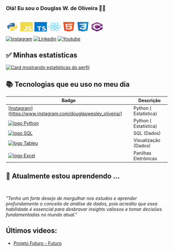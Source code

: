 ### Olá! Eu sou o Douglas W. de Oliveira 👋🏼
<div style="display: inline_block"><br>
   <img align="center" alt="Rafa-Python" height="30" width="40" src="https://raw.githubusercontent.com/devicons/devicon/master/icons/python/python-original.svg">
  <img align="center" alt="Rafa-Js" height="30" width="40" src="https://raw.githubusercontent.com/devicons/devicon/master/icons/javascript/javascript-plain.svg">
  <img align="center" alt="Rafa-Ts" height="30" width="40" src="https://raw.githubusercontent.com/devicons/devicon/master/icons/typescript/typescript-plain.svg">
  <img align="center" alt="Rafa-React" height="30" width="40" src="https://raw.githubusercontent.com/devicons/devicon/master/icons/react/react-original.svg">
  <img align="center" alt="Rafa-HTML" height="30" width="40" src="https://raw.githubusercontent.com/devicons/devicon/master/icons/html5/html5-original.svg">
  <img align="center" alt="Rafa-CSS" height="30" width="40" src="https://raw.githubusercontent.com/devicons/devicon/master/icons/css3/css3-original.svg">
   <img align="center" alt="Rafa-Csharp" height="30" width="40" src="https://raw.githubusercontent.com/devicons/devicon/master/icons/csharp/csharp-original.svg">
</div>

[![Instagram](https://img.shields.io/badge/Instagram-E4405F?style=for-the-badge&logo=instagram&logoColor=white)](https://www.instagram.com/douglaswesley_oliveira/)
[![Linkedin](https://img.shields.io/badge/LinkedIn-0077B5?style=for-the-badge&logo=linkedin&logoColor=white)](https://www.linkedin.com/in/douglas-w-a-d-5568991bb/)
[![Youtube](https://img.shields.io/badge/YouTube-FF0000?style=for-the-badge&logo=youtube&logoColor=white)]()

## :white_check_mark: Minhas estatísticas ##

[![Card mostrando estatísticas do perfil](https://github-profile-summary-cards.vercel.app/api/cards/profile-details?username=DouglaswOliveira&theme=solarized_dark)](#)

## :books: Tecnologias que eu uso no meu dia ##
| Badge | Descrição |
| --- | --- |
| [[Instagram](https://img.shields.io/badge/Instagram-E4405F?style=for-the-badge&logo=instagram&logoColor=white)](https://www.instagram.com/douglaswesley_oliveira/)| Python ( Estatística) |
| [![logo Python](https://img.shields.io/badge/Python-3776AB?style=for-the-badge&logo=python&logoColor=white)](#) | Python ( Estatística) |
| [![logo SQL](https://img.shields.io/badge/MySQL-005C84?style=for-the-badge&logo=mysql&logoColor=white)](#) | SQL (Dados) |
| [![logo Tableu](https://img.shields.io/badge/Tableau-E97627?style=for-the-badge&logo=Tableau&logoColor=white)](#) | Visualização (Dados) |
| [![logo Excel](https://img.shields.io/badge/Microsoft_Excel-217346?style=for-the-badge&logo=microsoft-excel&logoColor=white)](#) | Panilhas Eletrônicas |


<!--https://dev.to/envoy_/150-badges-for-github-pnk#analytics-->
## 🌱 Atualmente estou aprendendo ...

<!--- Ciências de Dados: Extração, armazenamento e análise de dados.
- Big Data
- Data Science
- Business Intelligence
- Machine Learning
- Banco de Dados
- Análise de Agrupamentos
- Estatística
- Data Mining
- Reconhecimento de Padrões
- Inteligência Artificial

## 💻 Programas que estou aprendendo:

- Python: Uma linguagem de programação amplamente utilizada em ciência de dados.
- SQL: Uma linguagem de consulta estruturada usada para gerenciar e manipular bancos de dados.
- TensorFlow: Uma biblioteca de código aberto para aprendizado de máquina.
- Jupyter: Uma aplicação web que permite criar e compartilhar documentos que contêm código ao vivo, equações, visualizações e texto narrativo.
- Pandas: Uma biblioteca de software escrita para a linguagem de programação Python para manipulação e análise de dados.
- Scikit-Learn: Uma biblioteca de aprendizado de máquina para a linguagem de programação Python.
- Redes Neurais: Um conjunto de algoritmos modelados vagamente após o cérebro humano, projetado para reconhecer padrões.
- Visualização de Dados: A representação gráfica de informações e dados.-->

         
          
</div><br/>

_"Tenho um forte desejo de mergulhar nos estudos e aprender profundamente o conceito de análise de dados, pois acredito que essa habilidade é essencial para desbravar insights valiosos e tomar decisões fundamentadas no mundo atual."_


<!--![Top Langs](https://github-readme-stats.vercel.app/api/top-langs/?username=DouglaswOliveira&layout=compact)-->

## Últimos videos:
- [Projeto Futuro - Futuro](https://www.youtube.com)

